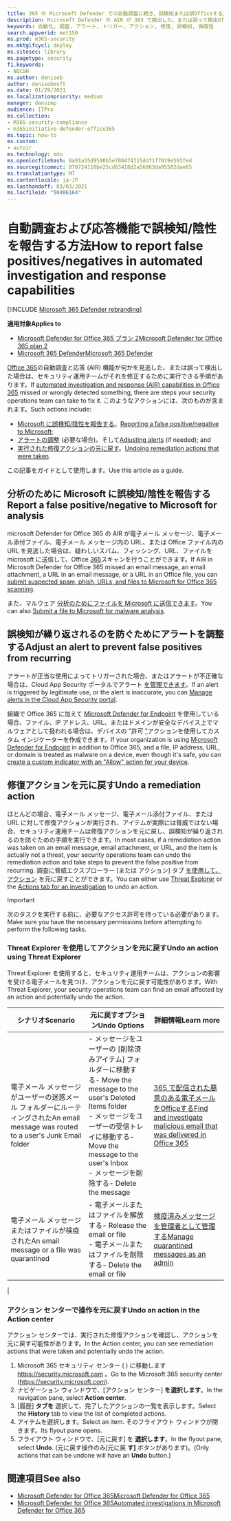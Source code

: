 ```yaml
---
title: 365 の Microsoft Defender での自動調査に続き、誤検知または誤Officeする方法
description: Microsoft Defender の AIR が 365 で検出した、または誤って検出Officeしましたか? 分析のために誤検知または誤検知を Microsoft に提出する方法について説明します。
keywords: 自動化, 調査, アラート, トリガー, アクション, 修復, 誤検知, 偽陰性
search.appverid: met150
ms.prod: m365-security
ms.mktglfcycl: deploy
ms.sitesec: library
ms.pagetype: security
f1.keywords:
- NOCSH
ms.author: deniseb
author: denisebmsft
ms.date: 01/29/2021
ms.localizationpriority: medium
manager: dansimp
audience: ITPro
ms.collection:
- M365-security-compliance
- m365initiative-defender-office365
ms.topic: how-to
ms.custom:
- autoir
ms.technology: mdo
ms.openlocfilehash: 8a91a55d9598b5e780474315ddf1f7019e593fed
ms.sourcegitcommit: 070724118be25cd83418d2a56863da95582dae65
ms.translationtype: MT
ms.contentlocale: ja-JP
ms.lasthandoff: 03/03/2021
ms.locfileid: "50406164"
---
```

# <a name="how-to-report-false-positivesnegatives-in-automated-investigation-and-response-capabilities"></a><span data-ttu-id="c0321-105">自動調査および応答機能で誤検知/陰性を報告する方法</span><span class="sxs-lookup"><span data-stu-id="c0321-105">How to report false positives/negatives in automated investigation and response capabilities</span></span>

[!INCLUDE [Microsoft 365 Defender rebranding](../includes/microsoft-defender-for-office.md)]

<span data-ttu-id="c0321-106">**適用対象**</span><span class="sxs-lookup"><span data-stu-id="c0321-106">**Applies to**</span></span>
- [<span data-ttu-id="c0321-107">Microsoft Defender for Office 365 プラン 2</span><span class="sxs-lookup"><span data-stu-id="c0321-107">Microsoft Defender for Office 365 plan 2</span></span>](office-365-atp.md)
- [<span data-ttu-id="c0321-108">Microsoft 365 Defender</span><span class="sxs-lookup"><span data-stu-id="c0321-108">Microsoft 365 Defender</span></span>](../mtp/microsoft-threat-protection.md)

<span data-ttu-id="c0321-109">[Office 365](automated-investigation-response-office.md)の自動調査と応答 (AIR) 機能が何かを見逃した、または誤って検出した場合は、セキュリティ運用チームがそれを修正するために実行できる手順があります。</span><span class="sxs-lookup"><span data-stu-id="c0321-109">If [automated investigation and response (AIR) capabilities in Office 365](automated-investigation-response-office.md) missed or wrongly detected something, there are steps your security operations team can take to fix it.</span></span> <span data-ttu-id="c0321-110">このようなアクションには、次のものが含まれます。</span><span class="sxs-lookup"><span data-stu-id="c0321-110">Such actions include:</span></span>

- <span data-ttu-id="c0321-111">[Microsoft に誤検知/陰性を報告する](#report-a-false-positivenegative-to-microsoft-for-analysis)。</span><span class="sxs-lookup"><span data-stu-id="c0321-111">[Reporting a false positive/negative to Microsoft](#report-a-false-positivenegative-to-microsoft-for-analysis);</span></span>
- <span data-ttu-id="c0321-112">[アラートの調整](#adjust-an-alert-to-prevent-false-positives-from-recurring) (必要な場合)。そして</span><span class="sxs-lookup"><span data-stu-id="c0321-112">[Adjusting alerts](#adjust-an-alert-to-prevent-false-positives-from-recurring) (if needed); and</span></span>
- <span data-ttu-id="c0321-113">[実行された修復アクションの元に戻す](#undo-a-remediation-action)。</span><span class="sxs-lookup"><span data-stu-id="c0321-113">[Undoing remediation actions that were taken](#undo-a-remediation-action).</span></span>

<span data-ttu-id="c0321-114">この記事をガイドとして使用します。</span><span class="sxs-lookup"><span data-stu-id="c0321-114">Use this article as a guide.</span></span>

## <a name="report-a-false-positivenegative-to-microsoft-for-analysis"></a><span data-ttu-id="c0321-115">分析のために Microsoft に誤検知/陰性を報告する</span><span class="sxs-lookup"><span data-stu-id="c0321-115">Report a false positive/negative to Microsoft for analysis</span></span>

<span data-ttu-id="c0321-116">microsoft Defender for Office 365 の AIR が電子メール メッセージ、電子メール添付ファイル、電子メール メッセージ内の URL、または Office ファイル内の URL を見逃した場合は、疑わしいスパム、フィッシング、URL、ファイルを microsoft に送信して、Office [365](admin-submission.md)スキャンを行うことができます。</span><span class="sxs-lookup"><span data-stu-id="c0321-116">If AIR in Microsoft Defender for Office 365 missed an email message, an email attachment, a URL in an email message, or a URL in an Office file, you can [submit suspected spam, phish, URLs, and files to Microsoft for Office 365 scanning](admin-submission.md).</span></span>

<span data-ttu-id="c0321-117">また、マルウェア [分析のためにファイルを Microsoft に送信できます](https://www.microsoft.com/wdsi/filesubmission)。</span><span class="sxs-lookup"><span data-stu-id="c0321-117">You can also [Submit a file to Microsoft for malware analysis](https://www.microsoft.com/wdsi/filesubmission).</span></span>

## <a name="adjust-an-alert-to-prevent-false-positives-from-recurring"></a><span data-ttu-id="c0321-118">誤検知が繰り返されるのを防ぐためにアラートを調整する</span><span class="sxs-lookup"><span data-stu-id="c0321-118">Adjust an alert to prevent false positives from recurring</span></span>

<span data-ttu-id="c0321-119">アラートが正当な使用によってトリガーされた場合、またはアラートが不正確な場合は、Cloud App Security ポータルでアラート [を管理できます](https://docs.microsoft.com/cloud-app-security/managing-alerts)。</span><span class="sxs-lookup"><span data-stu-id="c0321-119">If an alert is triggered by legitimate use, or the alert is inaccurate, you can [Manage alerts in the Cloud App Security portal](https://docs.microsoft.com/cloud-app-security/managing-alerts).</span></span>

<span data-ttu-id="c0321-120">組織で Office 365 に加えて [Microsoft Defender for Endpoint](https://docs.microsoft.com/windows/security/threat-protection) を使用している場合、ファイル、IP アドレス、URL、またはドメインが安全なデバイス上でマルウェアとして扱われる場合は、デバイスの "許可 ["](https://docs.microsoft.com/windows/security/threat-protection/microsoft-defender-atp/manage-indicators)アクションを使用してカスタム インジケーターを作成できます。</span><span class="sxs-lookup"><span data-stu-id="c0321-120">If your organization is using [Microsoft Defender for Endpoint](https://docs.microsoft.com/windows/security/threat-protection) in addition to Office 365, and a file, IP address, URL, or domain is treated as malware on a device, even though it's safe, you can [create a custom indicator with an "Allow" action for your device](https://docs.microsoft.com/windows/security/threat-protection/microsoft-defender-atp/manage-indicators).</span></span>

## <a name="undo-a-remediation-action"></a><span data-ttu-id="c0321-121">修復アクションを元に戻す</span><span class="sxs-lookup"><span data-stu-id="c0321-121">Undo a remediation action</span></span>

<span data-ttu-id="c0321-122">ほとんどの場合、電子メール メッセージ、電子メール添付ファイル、または URL に対して修復アクションが実行され、アイテムが実際には脅威ではない場合、セキュリティ運用チームは修復アクションを元に戻し、誤検知が繰り返されるのを防ぐための手順を実行できます。</span><span class="sxs-lookup"><span data-stu-id="c0321-122">In most cases, if a remediation action was taken on an email message, email attachment, or URL, and the item is actually not a threat, your security operations team can undo the remediation action and take steps to prevent the false positive from recurring.</span></span> <span data-ttu-id="c0321-123">調査に脅威エクスプローラー [または [](#undo-an-action-using-threat-explorer) アクション] タブ [を使用して、アクション](#undo-an-action-in-the-action-center) を元に戻すことができます。</span><span class="sxs-lookup"><span data-stu-id="c0321-123">You can either use [Threat Explorer](#undo-an-action-using-threat-explorer) or the [Actions tab for an investigation](#undo-an-action-in-the-action-center) to undo an action.</span></span>

> [!IMPORTANT]
> <span data-ttu-id="c0321-124">次のタスクを実行する前に、必要なアクセス許可を持っている必要があります。</span><span class="sxs-lookup"><span data-stu-id="c0321-124">Make sure you have the necessary permissions before attempting to perform the following tasks.</span></span>

### <a name="undo-an-action-using-threat-explorer"></a><span data-ttu-id="c0321-125">Threat Explorer を使用してアクションを元に戻す</span><span class="sxs-lookup"><span data-stu-id="c0321-125">Undo an action using Threat Explorer</span></span>

<span data-ttu-id="c0321-126">Threat Explorer を使用すると、セキュリティ運用チームは、アクションの影響を受ける電子メールを見つけ、アクションを元に戻す可能性があります。</span><span class="sxs-lookup"><span data-stu-id="c0321-126">With Threat Explorer, your security operations team can find an email affected by an action and potentially undo the action.</span></span>

|<span data-ttu-id="c0321-127">シナリオ</span><span class="sxs-lookup"><span data-stu-id="c0321-127">Scenario</span></span>|<span data-ttu-id="c0321-128">元に戻すオプション</span><span class="sxs-lookup"><span data-stu-id="c0321-128">Undo Options</span></span>|<span data-ttu-id="c0321-129">詳細情報</span><span class="sxs-lookup"><span data-stu-id="c0321-129">Learn more</span></span>|
|---|---|---|
|<span data-ttu-id="c0321-130">電子メール メッセージがユーザーの迷惑メール フォルダーにルーティングされた</span><span class="sxs-lookup"><span data-stu-id="c0321-130">An email message was routed to a user's Junk Email folder</span></span>|<span data-ttu-id="c0321-131">- メッセージをユーザーの [削除済みアイテム] フォルダーに移動する</span><span class="sxs-lookup"><span data-stu-id="c0321-131">- Move the message to the user's Deleted Items folder</span></span><br/><span data-ttu-id="c0321-132">- メッセージをユーザーの受信トレイに移動する</span><span class="sxs-lookup"><span data-stu-id="c0321-132">- Move the message to the user's Inbox</span></span><br/><span data-ttu-id="c0321-133">- メッセージを削除する</span><span class="sxs-lookup"><span data-stu-id="c0321-133">- Delete the message</span></span>|[<span data-ttu-id="c0321-134">365 で配信された悪意のある電子メールをOfficeする</span><span class="sxs-lookup"><span data-stu-id="c0321-134">Find and investigate malicious email that was delivered in Office 365</span></span>](investigate-malicious-email-that-was-delivered.md)|
|<span data-ttu-id="c0321-135">電子メール メッセージまたはファイルが検疫された</span><span class="sxs-lookup"><span data-stu-id="c0321-135">An email message or a file was quarantined</span></span>|<span data-ttu-id="c0321-136">- 電子メールまたはファイルを解放する</span><span class="sxs-lookup"><span data-stu-id="c0321-136">- Release the email or file</span></span><br/><span data-ttu-id="c0321-137">- 電子メールまたはファイルを削除する</span><span class="sxs-lookup"><span data-stu-id="c0321-137">- Delete the email or file</span></span>|[<span data-ttu-id="c0321-138">検疫済みメッセージを管理者として管理する</span><span class="sxs-lookup"><span data-stu-id="c0321-138">Manage quarantined messages as an admin</span></span>](manage-quarantined-messages-and-files.md)|
|

### <a name="undo-an-action-in-the-action-center"></a><span data-ttu-id="c0321-139">アクション センターで操作を元に戻す</span><span class="sxs-lookup"><span data-stu-id="c0321-139">Undo an action in the Action center</span></span>

<span data-ttu-id="c0321-140">アクション センターでは、実行された修復アクションを確認し、アクションを元に戻す可能性があります。</span><span class="sxs-lookup"><span data-stu-id="c0321-140">In the Action center, you can see remediation actions that were taken and potentially undo the action.</span></span>

1. <span data-ttu-id="c0321-141">Microsoft 365 セキュリティ センター ( ) に移動します <https://security.microsoft.com> 。</span><span class="sxs-lookup"><span data-stu-id="c0321-141">Go to the Microsoft 365 security center (<https://security.microsoft.com>).</span></span>
2. <span data-ttu-id="c0321-142">ナビゲーション ウィンドウで、[アクション センター] **を選択します**。</span><span class="sxs-lookup"><span data-stu-id="c0321-142">In the navigation pane, select **Action center**.</span></span>
3. <span data-ttu-id="c0321-143">[履歴] **タブを** 選択して、完了したアクションの一覧を表示します。</span><span class="sxs-lookup"><span data-stu-id="c0321-143">Select the **History** tab to view the list of completed actions.</span></span>
4. <span data-ttu-id="c0321-144">アイテムを選択します。</span><span class="sxs-lookup"><span data-stu-id="c0321-144">Select an item.</span></span> <span data-ttu-id="c0321-145">そのフライアウト ウィンドウが開きます。</span><span class="sxs-lookup"><span data-stu-id="c0321-145">Its flyout pane opens.</span></span>
5. <span data-ttu-id="c0321-146">フライアウト ウィンドウで、[元に戻す] を **選択します**。</span><span class="sxs-lookup"><span data-stu-id="c0321-146">In the flyout pane, select **Undo**.</span></span> <span data-ttu-id="c0321-147">(元に戻す操作のみ[元に戻 **す]** ボタンがあります)。</span><span class="sxs-lookup"><span data-stu-id="c0321-147">(Only actions that can be undone will have an **Undo** button.)</span></span>

## <a name="see-also"></a><span data-ttu-id="c0321-148">関連項目</span><span class="sxs-lookup"><span data-stu-id="c0321-148">See also</span></span>

- [<span data-ttu-id="c0321-149">Microsoft Defender for Office 365</span><span class="sxs-lookup"><span data-stu-id="c0321-149">Microsoft Defender for Office 365</span></span>](office-365-atp.md)
- [<span data-ttu-id="c0321-150">Microsoft Defender for Office 365</span><span class="sxs-lookup"><span data-stu-id="c0321-150">Automated investigations in Microsoft Defender for Office 365</span></span>](office-365-air.md)
